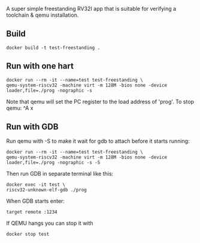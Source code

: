 A super simple freestanding RV32I app that is suitable for verifying a toolchain & qemu installation.

## Build
```
docker build -t test-freestanding .
```


## Run with one hart

```
docker run --rm -it --name=test test-freestanding \
qemu-system-riscv32 -machine virt -m 128M -bios none -device loader,file=./prog -nographic -s
```

Note that qemu will set the PC register to the load address of 'prog'.
To stop qemu: ^A x

## Run with GDB

Run qemu with -S to make it wait for gdb to attach before it starts running:

```
docker run --rm -it --name=test test-freestanding \
qemu-system-riscv32 -machine virt -m 128M -bios none -device loader,file=./prog -nographic -s -S
```

Then run GDB in separate terminal like this:
```
docker exec -it test \
riscv32-unknown-elf-gdb ./prog
```

When GDB starts enter:
```
target remote :1234
```

If QEMU hangs you can stop it with
```
docker stop test
```
